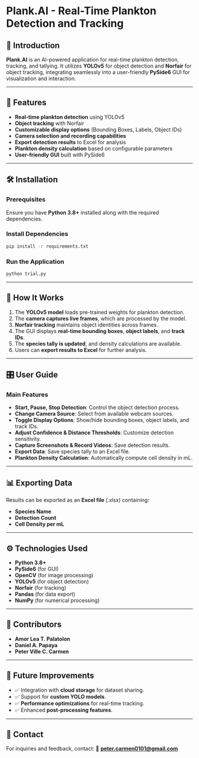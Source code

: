 # Plank.AI - Real-Time Plankton Detection and Tracking

## 🌊 Introduction

**Plank.AI** is an AI-powered application for real-time plankton detection, tracking, and tallying. It utilizes **YOLOv5** for object detection and **Norfair** for object tracking, integrating seamlessly into a user-friendly **PySide6** GUI for visualization and interaction.

---

## 🚀 Features

- **Real-time plankton detection** using YOLOv5
- **Object tracking** with Norfair
- **Customizable display options** (Bounding Boxes, Labels, Object IDs)
- **Camera selection and recording capabilities**
- **Export detection results** to Excel for analysis
- **Plankton density calculation** based on configurable parameters
- **User-friendly GUI** built with PySide6

---

## 🛠️ Installation

### Prerequisites

Ensure you have **Python 3.8+** installed along with the required dependencies.

### Install Dependencies

```sh
pip install -r requirements.txt
```

### Run the Application

```sh
python trial.py
```

---

## 📜 How It Works

1. The **YOLOv5 model** loads pre-trained weights for plankton detection.
2. The **camera captures live frames**, which are processed by the model.
3. **Norfair tracking** maintains object identities across frames.
4. The GUI displays **real-time bounding boxes**, **object labels**, and **track IDs**.
5. The **species tally is updated**, and density calculations are available.
6. Users can **export results to Excel** for further analysis.

---

## 🎛️ User Guide

### Main Features

- **Start, Pause, Stop Detection**: Control the object detection process.
- **Change Camera Source**: Select from available webcam sources.
- **Toggle Display Options**: Show/hide bounding boxes, object labels, and track IDs.
- **Adjust Confidence & Distance Thresholds**: Customize detection sensitivity.
- **Capture Screenshots & Record Videos**: Save detection results.
- **Export Data**: Save species tally to an Excel file.
- **Plankton Density Calculation**: Automatically compute cell density in mL.

---

## 📊 Exporting Data

Results can be exported as an **Excel file** (.xlsx) containing:

- **Species Name**
- **Detection Count**
- **Cell Density per mL**

---

## ⚙️ Technologies Used

- **Python 3.8+**
- **PySide6** (for GUI)
- **OpenCV** (for image processing)
- **YOLOv5** (for object detection)
- **Norfair** (for tracking)
- **Pandas** (for data export)
- **NumPy** (for numerical processing)

---

## 👥 Contributors

- **Amor Lea T. Palatolon**
- **Daniel A. Papaya**
- **Peter Ville C. Carmen**

---

## 📌 Future Improvements

- ✅ Integration with **cloud storage** for dataset sharing.
- ✅ Support for **custom YOLO models**.
- ✅ **Performance optimizations** for real-time tracking.
- ✅ Enhanced **post-processing features**.

---

## 📧 Contact

For inquiries and feedback, contact:
📩 **peter.carmen0101@gmail.com**
